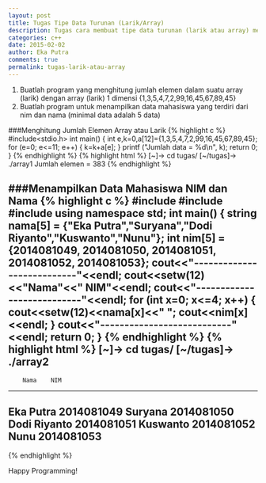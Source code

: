 ```yaml
---
layout: post
title: Tugas Tipe Data Turunan (Larik/Array)
description: Tugas cara membuat tipe data turunan (larik atau array) menggunakan bahasa pemrogramman c++
categories: c++
date: 2015-02-02
author: Eka Putra
comments: true
permalink: tugas-larik-atau-array
---
```


1. Buatlah program yang menghitung jumlah elemen dalam suatu array (larik) dengan array (larik) 1 dimensi {1,3,5,4,7,2,99,16,45,67,89,45}
2. Buatlah program untuk menampilkan data mahasiswa yang terdiri dari nim dan nama (minimal data adalah 5 data)

###Menghitung Jumlah Elemen Array atau Larik
{% highlight c %}
#include<stdio.h>
int main()
{
	int e,k=0,a[12]={1,3,5,4,7,2,99,16,45,67,89,45};
	for (e=0; e<=11; e++)
	{
		k=k+a[e];
	}
	printf ("Jumlah data = %d\n", k);
	return 0;
}
{% endhighlight %}
{% highlight html %}
[~]-> cd tugas/
[~/tugas]-> ./array1
Jumlah elemen = 383
{% endhighlight %}

###Menampilkan Data Mahasiswa NIM dan Nama
{% highlight c %}
#include<iostream>
#include<string>
#include<iomanip>
using namespace std;
int main()
{
	string nama[5] = {"Eka Putra","Suryana","Dodi Riyanto","Kuswanto","Nunu"};
	int nim[5] = {2014081049, 2014081050, 2014081051, 2014081052, 2014081053};
	cout<<"---------------------------"<<endl;
	cout<<setw(12)<<"Nama"<<"	NIM"<<endl;
	cout<<"---------------------------"<<endl;
		for (int x=0; x<=4; x++)
		{
		cout<<setw(12)<<nama[x]<<"	";
		cout<<nim[x]<<endl;
		}
	cout<<"---------------------------"<<endl;
	return 0;
}
{% endhighlight %}
{% highlight html %}
[~]-> cd tugas/
[~/tugas]-> ./array2
---------------------------
        Nama	NIM
---------------------------
   Eka Putra	2014081049
     Suryana	2014081050
Dodi Riyanto	2014081051
    Kuswanto	2014081052
        Nunu	2014081053
---------------------------
{% endhighlight %}

Happy Programming!
